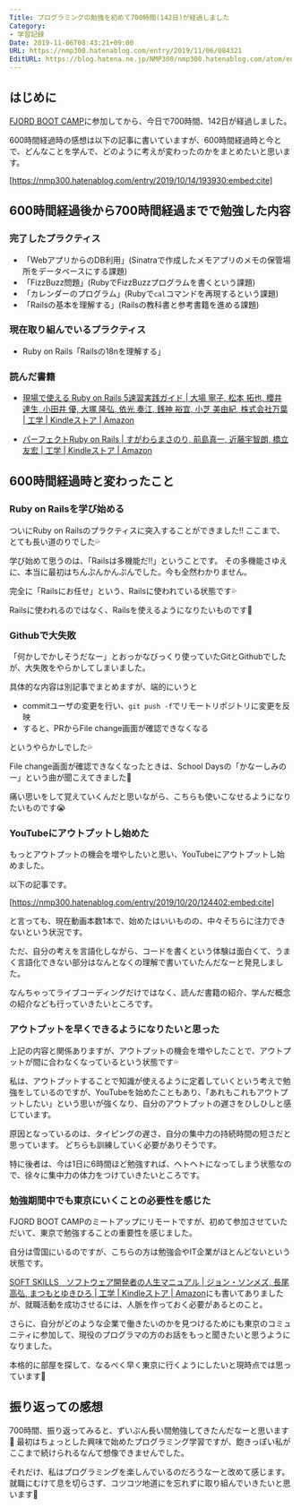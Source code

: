 ```yaml
---
Title: プログラミングの勉強を初めて700時間(142日)が経過しました
Category:
- 学習記録
Date: 2019-11-06T08:43:21+09:00
URL: https://nmp300.hatenablog.com/entry/2019/11/06/084321
EditURL: https://blog.hatena.ne.jp/NMP300/nmp300.hatenablog.com/atom/entry/26006613460992315
---
```


## はじめに

[FJORD BOOT CAMP](https://bootcamp.fjord.jp/)に参加してから、今日で700時間、142日が経過しました。

600時間経過時の感想は以下の記事に書いていますが、600時間経過時と今とで、どんなことを学んで、どのように考えが変わったのかをまとめたいと思います。



[https://nmp300.hatenablog.com/entry/2019/10/14/193930:embed:cite]



## 600時間経過後から700時間経過までで勉強した内容
### 完了したプラクティス
- 「WebアプリからのDB利用」(Sinatraで作成したメモアプリのメモの保管場所をデータベースにする課題)
- 「FizzBuzz問題」(RubyでFizzBuzzプログラムを書くという課題)
- 「カレンダーのプログラム」(Rubyで`cal`コマンドを再現するという課題)
- 「Railsの基本を理解する」(Railsの教科書と参考書籍を進める課題)

### 現在取り組んでいるプラクティス
- Ruby on Rails「Railsの18nを理解する」

### 読んだ書籍
- [現場で使える Ruby on Rails 5速習実践ガイド \| 大場 寧子, 松本 拓也, 櫻井 達生, 小田井 優, 大塚 隆弘, 依光 奏江, 銭神 裕宜, 小芝 美由紀, 株式会社万葉 \| 工学 \| Kindleストア \| Amazon](https://www.amazon.co.jp/dp/B07JHQ9B5T/ref=dp-kindle-redirect?_encoding=UTF8&btkr=1)

- [パーフェクトRuby on Rails \| すがわらまさのり, 前島真一, 近藤宇智朗, 橋立友宏 \| 工学 \| Kindleストア \| Amazon](https://www.amazon.co.jp/%E3%83%91%E3%83%BC%E3%83%95%E3%82%A7%E3%82%AF%E3%83%88Ruby-Rails-%E3%81%99%E3%81%8C%E3%82%8F%E3%82%89%E3%81%BE%E3%81%95%E3%81%AE%E3%82%8A-ebook/dp/B00P0UR1RU/ref=sr_1_1?__mk_ja_JP=%E3%82%AB%E3%82%BF%E3%82%AB%E3%83%8A&crid=1LAZ5PKIGTL1N&keywords=%E3%83%91%E3%83%BC%E3%83%95%E3%82%A7%E3%82%AF%E3%83%88ruby+on+rails&qid=1572947616&s=digital-text&sprefix=%E3%83%91%E3%83%BC%E3%83%95%E3%82%A7%E3%82%AF%E3%83%88ruby+on+%2Cdigital-text%2C328&sr=1-1)

## 600時間経過時と変わったこと

### Ruby on Railsを学び始める

ついにRuby on Railsのプラクティスに突入することができました‼️
ここまで、とても長い道のりでした💦

学び始めて思うのは、「Railsは多機能だ‼️」ということです。
その多機能さゆえに、本当に最初はちんぷんかんぷんでした。今も全然わかりません。

完全に「Railsにお任せ」という、Railsに使われている状態です💦

Railsに使われるのではなく、Railsを使えるようになりたいものです🤔

### Githubで大失敗

「何かしでかしそうだなー」とおっかなびっくり使っていたGitとGithubでしたが、大失敗をやらかしてしまいました。

具体的な内容は別記事でまとめますが、端的にいうと
- commitユーザの変更を行い、`git push -f`でリモートリポジトリに変更を反映
- すると、PRからFile change画面が確認できなくなる

というやらかしでした💦

File change画面が確認できなくなったときは、School Daysの「かなーしみのー」という曲が聞こえてきました🥶

痛い思いをして覚えていくんだと思いながら、こちらも使いこなせるようになりたいものです😭

### YouTubeにアウトプットし始めた

もっとアウトプットの機会を増やしたいと思い、YouTubeにアウトプットし始めました。

以下の記事です。


[https://nmp300.hatenablog.com/entry/2019/10/20/124402:embed:cite]



と言っても、現在動画本数1本で、始めたはいいものの、中々そちらに注力できないという状況です。

ただ、自分の考えを言語化しながら、コードを書くという体験は面白くて、うまく言語化できない部分はなんとなくの理解で書いていたんだなーと発見しました。

なんちゃってライブコーディングだけではなく、読んだ書籍の紹介、学んだ概念の紹介なども行っていきたいところです。

### アウトプットを早くできるようになりたいと思った

上記の内容と関係ありますが、アウトプットの機会を増やしたことで、アウトプットが間に合わなくなっているという状態です💦

私は、アウトプットすることで知識が使えるように定着していくという考えで勉強をしているのですが、YouTubeを始めたこともあり、「あれもこれもアウトプットしたい」という思いが強くなり、自分のアウトプットの遅さをひしひしと感じています。

原因となっているのは、タイピングの遅さ、自分の集中力の持続時間の短さだと思っています。
どちらも訓練していく必要がありそうです。

特に後者は、今は1日に6時間ほど勉強すれば、ヘトヘトになってしまう状態なので、徐々に集中力の体力をつけていきたいところです。

### 勉強期間中でも東京にいくことの必要性を感じた

FJORD BOOT CAMPのミートアップにリモートですが、初めて参加させていただいて、東京で勉強することの重要性を感じました。

自分は雪国にいるのですが、こちらの方は勉強会やIT企業がほとんどないという状態です。

[SOFT SKILLS　ソフトウェア開発者の人生マニュアル \| ジョン・ソンメズ, 長尾 高弘, まつもとゆきひろ \| 工学 \| Kindleストア \| Amazon](https://www.amazon.co.jp/SOFT-SKILLS-%E3%82%BD%E3%83%95%E3%83%88%E3%82%A6%E3%82%A7%E3%82%A2%E9%96%8B%E7%99%BA%E8%80%85%E3%81%AE%E4%BA%BA%E7%94%9F%E3%83%9E%E3%83%8B%E3%83%A5%E3%82%A2%E3%83%AB-%E3%82%B8%E3%83%A7%E3%83%B3%E3%83%BB%E3%82%BD%E3%83%B3%E3%83%A1%E3%82%BA-ebook/dp/B01GDS0994/ref=sr_1_1?__mk_ja_JP=%E3%82%AB%E3%82%BF%E3%82%AB%E3%83%8A&crid=20FPAQJHPK3N4&keywords=soft+skills&qid=1572948892&s=digital-text&sprefix=soft+s%2Cdigital-text%2C-1&sr=1-1)にも書いてありましたが、就職活動を成功させるには、人脈を作っておく必要があるとのこと。

さらに、自分がどのような企業で働きたいのかを見つけるためにも東京のコミュニティに参加して、現役のプログラマの方のお話をもっと聞きたいと思うようになりました。

本格的に部屋を探して、なるべく早く東京に行くようにしたいと現時点では思っています🤔

## 振り返っての感想

700時間、振り返ってみると、ずいぶん長い間勉強してきたんだなーと思います🤔
最初はちょっとした興味で始めたプログラミング学習ですが、飽きっぽい私がここまで続けられるなんて想像できませんでした。

それだけ、私はプログラミングを楽しんでいるのだろうなーと改めて感じます。
就職にむけて息を切らさず、コツコツ地道にを忘れずに取り組んでいきたいと思います💪
